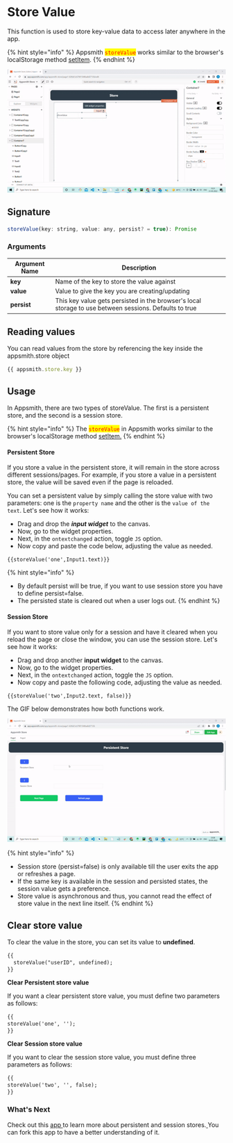 # Store Value

This function is used to store key-value data to access later anywhere in the app.

{% hint style="info" %}
Appsmith <mark style="color:red;">`storeValue`</mark> works similar to the browser's localStorage method [setItem](https://developer.mozilla.org/en-US/docs/Web/API/Storage/setItem).
{% endhint %}

![](../.gitbook/assets/ezgif-5-a704414d25.gif)

## Signature

```javascript
storeValue(key: string, value: any, persist? = true): Promise
```

### Arguments

| Argument Name | Description                                                                                            |
| ------------- | ------------------------------------------------------------------------------------------------------ |
| **key**       | Name of the key to store the value against                                                             |
| **value**     | Value to give the key you are creating/updating                                                        |
| **persist**   | This key value gets persisted in the browser's local storage to use between sessions. Defaults to true |

## Reading values

You can read values from the store by referencing the key inside the appsmith.store object

```javascript
{{ appsmith.store.key }}
```

## Usage

In Appsmith, there are two types of storeValue. The first is a persistent store, and the second is a session store.&#x20;

{% hint style="info" %}
The <mark style="color:red;">`storeValue`</mark> in Appsmith works similar to the browser's localStorage method [setItem.](https://developer.mozilla.org/en-US/docs/Web/API/Storage/setItem)
{% endhint %}

#### Persistent Store

If you store a value in the persistent store, it will remain in the store across different sessions/pages. For example, if you store a value in a persistent store, the value will be saved even if the page is reloaded.

You can set a persistent value by simply calling the store value with two parameters: one is the `property name` and the other is the `value of the text`. Let's see how it works:

* Drag and drop the _**input widget**_ to the canvas.&#x20;
* Now, go to the widget properties.
* Next, in the `ontextchanged` action, toggle `JS` option.
* Now copy and paste the code below, adjusting the value as needed.

```
{{storeValue('one',Input1.text)}}
```

{% hint style="info" %}
* By default persist will be true, if you want to use session store you have to define persist=false.&#x20;
* The persisted state is cleared out when a user logs out.
{% endhint %}

#### Session Store

If you want to store value only for a session and have it cleared when you reload the page or close the window, you can use the session store. Let's see how it works:

* Drag and drop another **input widget** to the canvas.&#x20;
* Now, go to the widget properties.
* Next, in the `ontextchanged` action, toggle the `JS` option.
* Now copy and paste the following code, adjusting the value as needed.

```
{{storeValue('two',Input2.text, false)}}
```

The GIF below demonstrates how both functions work.

![Persistent vs Session Store](../.gitbook/assets/ezgif-4-ad3df3d3c5.gif)

{% hint style="info" %}
* Session store (persist=false) is only available till the user exits the app or refreshes a page.
* If the same key is available in the session and persisted states, the session value gets a preference.
* Store value is asynchronous and thus, you cannot read the effect of store value in the next line itself.
{% endhint %}

## Clear store value

To clear the value in the store, you can set its value to **undefined**.

```
{{
  storeValue("userID", undefined);
}}
```

**Clear Persistent store value**

If you want a clear persistent store value, you must define two parameters as follows:

```
{{
storeValue('one', ''); 
}}
```

**Clear Session store value**

If you want to clear the session store value, you must define three parameters as follows:

```
{{
storeValue('two', '', false);
}}
```

### What's Next

Check out this [app ](https://app.appsmith.com/app/appsmith-store/page1-627b8afe0b47255c28137dca)to learn more about persistent and session stores.[ ](https://app.appsmith.com/app/appsmith-store/page1-627b8afe0b47255c28137dca)You can fork this app to have a better understanding of it.
